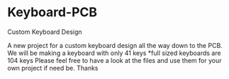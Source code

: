 # Keyboard-PCB
Custom Keyboard Design

A new project for a custom keyboard design all the way down to the PCB.
We will be making a keyboard with only 41 keys *full sized keyboards are 104 keys
Please feel free to have a look at the files and use them for your own project if need be.
Thanks
